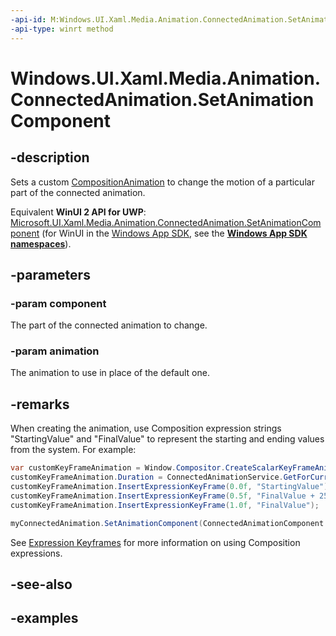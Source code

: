 ```yaml
---
-api-id: M:Windows.UI.Xaml.Media.Animation.ConnectedAnimation.SetAnimationComponent(Windows.UI.Xaml.Media.Animation.ConnectedAnimationComponent,Windows.UI.Composition.ICompositionAnimationBase)
-api-type: winrt method
---
```


<!-- Method syntax.
public void ConnectedAnimation.SetAnimationComponent(ConnectedAnimationComponent component, ICompositionAnimationBase animation)
-->

# Windows.UI.Xaml.Media.Animation.ConnectedAnimation.SetAnimationComponent

## -description
Sets a custom [CompositionAnimation](./../windows.ui.composition/compositionanimation.md) to change the motion of a particular part of the connected animation.

Equivalent **WinUI 2 API for UWP**: [Microsoft.UI.Xaml.Media.Animation.ConnectedAnimation.SetAnimationComponent](/windows/winui/api/microsoft.ui.xaml.media.animation.connectedanimation.setanimationcomponent) (for WinUI in the [Windows App SDK](/windows/apps/windows-app-sdk/), see the **[Windows App SDK namespaces](/windows/windows-app-sdk/api/winrt/)**).

## -parameters

### -param component

The part of the connected animation to change.

### -param animation

The animation to use in place of the default one.

## -remarks

When creating the animation, use Composition expression strings "StartingValue" and "FinalValue" to represent the starting and ending values from the system. For example:

```csharp
var customKeyFrameAnimation = Window.Compositor.CreateScalarKeyFrameAnimation();
customKeyFrameAnimation.Duration = ConnectedAnimationService.GetForCurrentView().DefaultDuration;
customKeyFrameAnimation.InsertExpressionKeyFrame(0.0f, "StartingValue");
customKeyFrameAnimation.InsertExpressionKeyFrame(0.5f, "FinalValue + 25");
customKeyFrameAnimation.InsertExpressionKeyFrame(1.0f, "FinalValue");

myConnectedAnimation.SetAnimationComponent(ConnectedAnimationComponent.OffsetX, customKeyFrameAnimation);
```

See [Expression Keyframes](/windows/uwp/graphics/composition-animation#expression-keyframes) for more information on using Composition expressions.

## -see-also

## -examples

